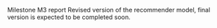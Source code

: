 Milestone M3 report
Revised version of the recommender model, final version is expected to be completed soon.

